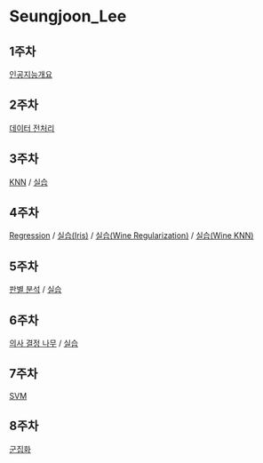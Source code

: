 # Seungjoon_Lee

## 1주차
 [인공지능개요](https://github.com/Sejong-Kaggle-Study-3rd/Seungjoon_Lee/blob/dfccd0f64bd8ce82a4303098436bc861e40fae96/1%EC%A3%BC%EC%B0%A8%20%EC%9D%B8%EA%B3%B5%EC%A7%80%EB%8A%A5%20%EA%B0%9C%EC%9A%94_210312_181641.pdf)

## 2주차
 [데이터 전처리](https://github.com/Sejong-Kaggle-Study-3rd/Seungjoon_Lee/blob/92d624df83a7673bd2d7a68bd393ee5bbbc0c00a/%EB%8D%B0%EC%9D%B4%ED%84%B0%20%EC%A0%84%EC%B2%98%EB%A6%AC.pdf)
 
## 3주차
 [KNN](https://github.com/Sejong-Kaggle-Study-3rd/Seungjoon_Lee/blob/3ad4a7c54d501231784d7fd123ac10d067c9dcd5/KNN.pdf) / [실습](https://github.com/Looma1116/Seungjoon_Lee/blob/a201319869604fae26ed166ec42a135a9729397f/w3_Iris.ipynb)

## 4주차
 [Regression](https://github.com/Sejong-Kaggle-Study-3rd/Seungjoon_Lee/blob/2035532519cf1aff8aa8bf423e75670d7e18e30c/%EB%A1%9C%EC%A7%80%EC%8A%A4%ED%8B%B1%ED%9A%8C%EA%B7%80%EB%B6%84%EB%A5%98.pdf) / [실습(Iris)](https://colab.research.google.com/drive/1X1hrdVDTknymwR1FqDrsorAF5XMs4-aF?usp=sharing) / [실습(Wine Regularization)](https://colab.research.google.com/drive/1fPExQByYyku7jKGexrIfzyNu9BVrQu6j?usp=sharing) / [실습(Wine KNN)](
https://github.com/Sejong-Kaggle-Study-3rd/Seungjoon_Lee/blob/a993c4a6f4ea6ef5dd11ba16eed10d5dc3e2d9a7/wine_KNN.ipynb)

## 5주차
 [판별 분석](https://github.com/Sejong-Kaggle-Study-3rd/Seungjoon_Lee/blob/a8d1d8c2d135613e5cfcd2b116c9e0a995f0199f/5%EC%A3%BC%EC%B0%A8%20%ED%8C%90%EB%B3%84%20%EB%B6%84%EC%84%9D.pdf)
/ [실습](https://github.com/Looma1116/Seungjoon_Lee/blob/3e9635065759a12e66b71f27106dd3d5c6eab299/w5_Iris_Discriminant_Analysis.ipynb)   

## 6주차
 [의사 결정 나무](https://github.com/Sejong-Kaggle-Study-3rd/Seungjoon_Lee/blob/87d5e95261a9c71bf3c6941bab85a19086cdbdec/6%EC%A3%BC%EC%B0%A8%20%EC%9D%98%EC%82%AC%20%EA%B2%B0%EC%A0%95%20%EB%82%98%EB%AC%B4.pdf) / [실습](https://github.com/Looma1116/Seungjoon_Lee/blob/37f2e78f5102f07c31064a177ff9ae7f8b0f2086/w6_Decision_Tree.ipynb)  
 
 ## 7주차
 [SVM](https://github.com/Looma1116/Kaggle-Study_Seungjoon_Lee/blob/5da2a659420cd5085788b9706f7c6e6b7e47e509/%EC%84%9C%ED%8F%AC%ED%8A%B8%20%EB%B2%A1%ED%84%B0%20%EB%A8%B8%EC%8B%A0.pdf)

## 8주차
[군집화](https://github.com/Looma1116/Kaggle-Study_Seungjoon_Lee/blob/5ccdb1afee22dd4ae7a5833a1ef8616da2ec9b51/%EA%B5%B0%EC%A7%91%ED%99%94.pdf)
